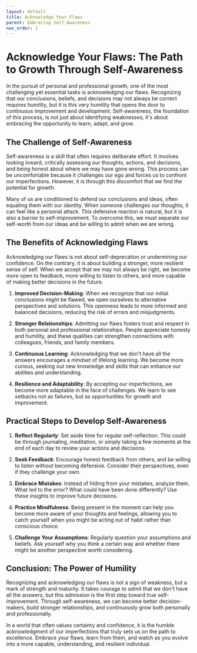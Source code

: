 ```yaml
---
layout: default
title: Acknowledge Your Flaws
parent: Embracing Self-Awareness
nav_order: 1
---
```

# Acknowledge Your Flaws: The Path to Growth Through Self-Awareness

In the pursuit of personal and professional growth, one of the most challenging yet essential tasks is acknowledging our flaws. Recognizing that our conclusions, beliefs, and decisions may not always be correct requires humility, but it is this very humility that opens the door to continuous improvement and development. Self-awareness, the foundation of this process, is not just about identifying weaknesses; it's about embracing the opportunity to learn, adapt, and grow.

## The Challenge of Self-Awareness

Self-awareness is a skill that often requires deliberate effort. It involves looking inward, critically assessing our thoughts, actions, and decisions, and being honest about where we may have gone wrong. This process can be uncomfortable because it challenges our ego and forces us to confront our imperfections. However, it is through this discomfort that we find the potential for growth.

Many of us are conditioned to defend our conclusions and ideas, often equating them with our identity. When someone challenges our thoughts, it can feel like a personal attack. This defensive reaction is natural, but it is also a barrier to self-improvement. To overcome this, we must separate our self-worth from our ideas and be willing to admit when we are wrong.

## The Benefits of Acknowledging Flaws

Acknowledging our flaws is not about self-deprecation or undermining our confidence. On the contrary, it is about building a stronger, more resilient sense of self. When we accept that we may not always be right, we become more open to feedback, more willing to listen to others, and more capable of making better decisions in the future.

1. **Improved Decision-Making**: When we recognize that our initial conclusions might be flawed, we open ourselves to alternative perspectives and solutions. This openness leads to more informed and balanced decisions, reducing the risk of errors and misjudgments.

2. **Stronger Relationships**: Admitting our flaws fosters trust and respect in both personal and professional relationships. People appreciate honesty and humility, and these qualities can strengthen connections with colleagues, friends, and family members.

3. **Continuous Learning**: Acknowledging that we don't have all the answers encourages a mindset of lifelong learning. We become more curious, seeking out new knowledge and skills that can enhance our abilities and understanding.

4. **Resilience and Adaptability**: By accepting our imperfections, we become more adaptable in the face of challenges. We learn to see setbacks not as failures, but as opportunities for growth and improvement.

## Practical Steps to Develop Self-Awareness

1. **Reflect Regularly**: Set aside time for regular self-reflection. This could be through journaling, meditation, or simply taking a few moments at the end of each day to review your actions and decisions.

2. **Seek Feedback**: Encourage honest feedback from others, and be willing to listen without becoming defensive. Consider their perspectives, even if they challenge your own.

3. **Embrace Mistakes**: Instead of hiding from your mistakes, analyze them. What led to the error? What could have been done differently? Use these insights to improve future decisions.

4. **Practice Mindfulness**: Being present in the moment can help you become more aware of your thoughts and feelings, allowing you to catch yourself when you might be acting out of habit rather than conscious choice.

5. **Challenge Your Assumptions**: Regularly question your assumptions and beliefs. Ask yourself why you think a certain way and whether there might be another perspective worth considering.

## Conclusion: The Power of Humility

Recognizing and acknowledging our flaws is not a sign of weakness, but a mark of strength and maturity. It takes courage to admit that we don't have all the answers, but this admission is the first step toward true self-improvement. Through self-awareness, we can become better decision-makers, build stronger relationships, and continuously grow both personally and professionally.

In a world that often values certainty and confidence, it is the humble acknowledgment of our imperfections that truly sets us on the path to excellence. Embrace your flaws, learn from them, and watch as you evolve into a more capable, understanding, and resilient individual.